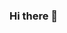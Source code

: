 ### Hi there 👋

<!--
**Kareem-Masalma/Kareem-Masalma** is a ✨ _special_ ✨ repository because its `README.md` (this file) appears on your GitHub profile.

Here are some ideas to get you started:

- 🔭 I’m currently working on ...
- 🌱 I’m currently learning Object Oriented Programming using Java, Frontend.
- 👯 I’m looking to collaborate on ...
- 🤔 I’m looking for help with ...
- 💬 Ask me about ...
- 📫 How to reach me: 1220535@student.birzeit.edu
- 😄 Pronouns: He/his
- ⚡ Fun fact: ...
-->
